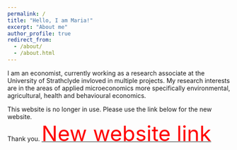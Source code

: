 ```yaml
---
permalink: /
title: "Hello, I am Maria!"
excerpt: "About me"
author_profile: true
redirect_from: 
  - /about/
  - /about.html
---
```


I am an economist, currently working as a research associate at the University of Strathclyde invloved in multiple projects.
My research interests are in the areas of applied microeconomics more specifically environmental, agricultural, health and behavioural economics.

 This website is no longer in use. Please use the link below for the new website.
 <br> 
 Thank you.
[<font size= "7"> <span style="color: red"> New website link </span> </font>](https://mariasuerod.github.io/)
